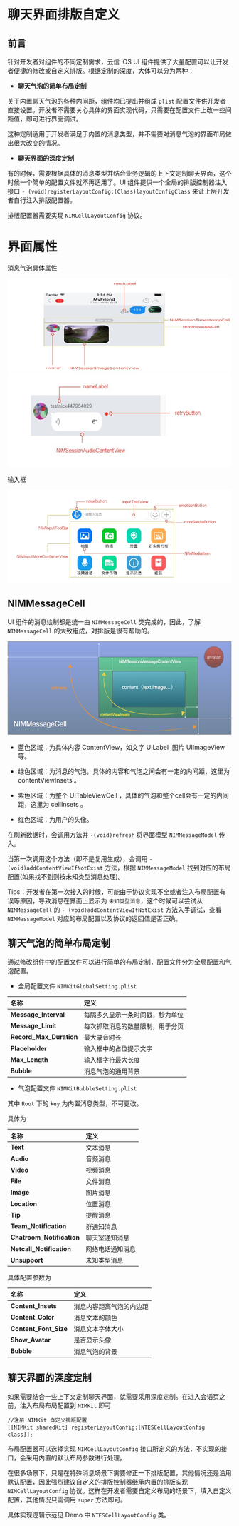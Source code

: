 # 聊天界面排版自定义

## 前言

针对开发者对组件的不同定制需求，云信 iOS UI 组件提供了大量配置可以让开发者便捷的修改或自定义排版。根据定制的深度，大体可以分为两种：

* **聊天气泡的简单布局定制**

关于内置聊天气泡的各种内间距，组件均已提出并组成 `plist` 配置文件供开发者直接设置。开发者不需要关心具体的界面实现代码，只需要在配置文件上改一些间距值，即可进行界面调试。

这种定制适用于开发者满足于内置的消息类型，并不需要对消息气泡的界面布局做出很大改变的情况。

* **聊天界面的深度定制**

有的时候，需要根据具体的消息类型并结合业务逻辑的上下文定制聊天界面，这个时候一个简单的配置文件就不再适用了。UI 组件提供一个全局的排版控制器注入接口 `- (void)registerLayoutConfig:(Class)layoutConfigClass` 来让上层开发者自行注入排版配置器。

排版配置器需要实现 `NIMCellLayoutConfig` 协议。


# 界面属性

消息气泡具体属性

<img src="https://github.com/netease-im/NIM_Resources/blob/master/iOS/Images/nimkit_cell_1.jpg" width="550" height="210" />

<img src="https://github.com/netease-im/NIM_Resources/blob/master/iOS/Images/nimkit_cell_2.jpg" width="550" height="210" />


输入框

<img src="https://github.com/netease-im/NIM_Resources/blob/master/iOS/Images/nimkit_input_view.jpg" width="550" height="210" />




## NIMMessageCell

UI 组件的消息绘制都是统一由 `NIMMessageCell` 类完成的，因此，了解 `NIMMessageCell` 的大致组成，对排版是很有帮助的。

<img src="https://github.com/netease-im/NIM_Resources/blob/master/iOS/Images/nimkit_cell.jpg" width="550" height="210" />

* 蓝色区域：为具体内容 ContentView，如文字 UILabel ,图片 UIImageView 等。

* 绿色区域：为消息的气泡，具体的内容和气泡之间会有一定的内间距，这里为 contentViewInsets 。

* 紫色区域：为整个 UITableViewCell ，具体的气泡和整个cell会有一定的内间距，这里为 cellInsets 。

* 红色区域：为用户的头像。

在刷新数据时，会调用方法并 `-(void)refresh` 将界面模型 `NIMMessageModel` 传入。

当第一次调用这个方法（即不是复用生成），会调用 `- (void)addContentViewIfNotExist` 方法，根据 `NIMMessageModel` 找到对应的布局配置(如果找不到则按未知类型消息处理)。

Tips：开发者在第一次接入的时候，可能由于协议实现不全或者注入布局配置有误等原因，导致消息在界面上显示为 `未知类型消息`，这个时候可以尝试从 `NIMMessageCell` 的 `- (void)addContentViewIfNotExist` 方法入手调试，查看`NIMMessageModel` 对应的布局配置以及协议的返回值是否正确。


## 聊天气泡的简单布局定制

通过修改组件中的配置文件可以进行简单的布局定制，配置文件分为全局配置和气泡配置。

* 全局配置文件 `NIMKitGlobalSetting.plist`


|**名称** | **定义** | 
|:----- | :-----|
|**Message_Interval** | 每隔多久显示一条时间戳，秒为单位 |
|**Message_Limit** | 每次抓取消息的数量限制，用于分页 |
|**Record\_Max\_Duration** | 最大录音时长 |
|**Placeholder**  | 输入框中的占位提示文字 |
|**Max_Length**   | 输入框字符最大长度 |
|**Bubble**  | 消息气泡的通用背景 |

* 气泡配置文件 `NIMKitBubbleSetting.plist`

其中 `Root` 下的 `key` 为内置消息类型，不可更改。

具体为

|**名称** | **定义** | 
|:----- | :-----|
|**Text** | 文本消息 |
|**Audio** | 音频消息 |
|**Video** | 视频消息 |
|**File**  | 文件消息 |
|**Image** | 图片消息 |
|**Location** | 位置消息 |
|**Tip** | 提醒消息 |
|**Team_Notification** | 群通知消息 |
|**Chatroom_Notification** | 聊天室通知消息 |
|**Netcall_Notification** | 网络电话通知消息 |
|**Unsupport** | 未知类型消息 |


具体配置参数为

|**名称** | **定义** | 
|:----- | :-----|
|**Content_Insets** | 消息内容距离气泡的内边距 |
|**Content_Color**  | 消息文本的颜色 |
|**Content\_Font\_Size** | 消息文本字体大小 |
|**Show_Avatar**  | 是否显示头像 |
|**Bubble**  | 消息气泡的背景 |



## 聊天界面的深度定制
如果需要结合一些上下文定制聊天界面，就需要采用深度定制。在进入会话页之前，注入布局布局配置到 `NIMKit` 即可

```objc
//注册 NIMKit 自定义排版配置
[[NIMKit sharedKit] registerLayoutConfig:[NTESCellLayoutConfig class]];
```  

布局配置器可以选择实现 `NIMCellLayoutConfig` 接口所定义的方法，不实现的接口，会采用内置的默认布局参数进行处理。

在很多场景下，只是在特殊消息场景下需要修正一下排版配置，其他情况还是沿用默认配置，因此强烈建议自定义的排版控制器继承内置的排版实现 `NIMCellLayoutConfig` 协议。这样在开发者需要自定义布局的场景下，填入自定义配置，其他情况只需调用 `super` 方法即可。

具体实现逻辑示范见 Demo 中 `NTESCellLayoutConfig` 类。



